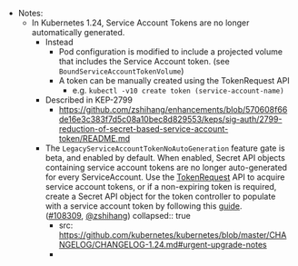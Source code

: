 - Notes:
	- In Kubernetes 1.24, Service Account Tokens are no longer automatically generated.
		- Instead
			- Pod configuration is modified to include a projected volume that includes the Service Account token. (see `BoundServiceAccountTokenVolume`)
			- A token can be manually created using the TokenRequest API
				- e.g. `kubectl -v10 create token (service-account-name)`
		- Described in KEP-2799
			- https://github.com/zshihang/enhancements/blob/570608f66de16e3c383f7d5c08a10bec8d829553/keps/sig-auth/2799-reduction-of-secret-based-service-account-token/README.md
		- The `LegacyServiceAccountTokenNoAutoGeneration` feature gate is beta, and enabled by default. When enabled, Secret API objects containing service account tokens are no longer auto-generated for every ServiceAccount. Use the [TokenRequest](https://kubernetes.io/docs/reference/kubernetes-api/authentication-resources/token-request-v1/) API to acquire service account tokens, or if a non-expiring token is required, create a Secret API object for the token controller to populate with a service account token by following this [guide](https://kubernetes.io/docs/concepts/configuration/secret/#service-account-token-secrets). ([#108309](https://github.com/kubernetes/kubernetes/pull/108309), [@zshihang](https://github.com/zshihang))
		  collapsed:: true
			- src: https://github.com/kubernetes/kubernetes/blob/master/CHANGELOG/CHANGELOG-1.24.md#urgent-upgrade-notes
			-